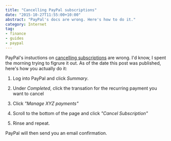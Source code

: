 ```yaml
---
title: "Cancelling PayPal subscriptions"
date: "2015-10-27T11:55:00+10:00"
abstract: "PayPal's docs are wrong. Here's how to do it."
category: Internet
tag:
- finance
- guides
- paypal
---
```

PayPal's instuctions on [cancelling subscriptions](https://www.paypal.com/selfhelp/article/FAQ1067/1) are wrong. I'd know, I spent the morning trying to figrure it out. As of the date this post was published, here's how you actually do it:

1. Log into PayPal and click *Summary*.

2. Under *Completed*, click the transation for the recurring payment you want to cancel

3. Click *"Manage XYZ payments"*

4. Scroll to the bottom of the page and click *"Cancel Subscription"*

5. Rinse and repeat.

PayPal will then send you an email confirmation.
